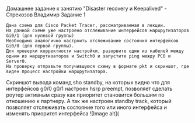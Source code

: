 
Домашнее задание к занятию "Disaster recovery и Keepalived" - Стрекозов Владимир
Задание 1

    Дана схема для Cisco Packet Tracer, рассматриваемая в лекции.
    На данной схеме уже настроено отслеживание интерфейсов маршрутизаторов Gi0/1 (для нулевой группы)
    Необходимо аналогично настроить отслеживание состояния интерфейсов Gi0/0 (для первой группы).
    Для проверки корректности настройки, разорвите один из кабелей между одним из маршрутизаторов и Switch0 и запустите ping между PC0 и Server0.
    На проверку отправьте получившуюся схему в формате pkt и скриншот, где виден процесс настройки маршрутизатора.

Скриншот вывода команд sho standby, на которых видно что для интерфейсов g0/0 g0/1 настроен hsrp preempt, позволяет сделать роутер активным сразу как приоритет становится большим по отношению к партнеру.
А так же настроен standby track, который позволяет отслеживать состояние того или иного интерфейса и изменять приоритет интерфейса
![Image ait](
